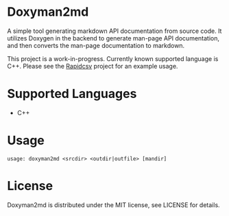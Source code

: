 # Doxyman2md
A simple tool generating markdown API documentation from source code. It utilizes Doxygen in the backend
to generate man-page API documentation, and then converts the man-page documentation to markdown.

This project is a work-in-progress. Currently known supported language is C++.
Please see the [Rapidcsv](https://github.com/d99kris/rapidcsv) project for an example usage.

# Supported Languages
- C++

# Usage
```
usage: doxyman2md <srcdir> <outdir|outfile> [mandir]
```

# License
Doxyman2md is distributed under the MIT license, see LICENSE for details.

